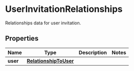 

# UserInvitationRelationships

Relationships data for user invitation.
## Properties

Name | Type | Description | Notes
------------ | ------------- | ------------- | -------------
**user** | [**RelationshipToUser**](RelationshipToUser.md) |  | 



